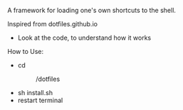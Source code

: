 A framework for loading one's own shortcuts to the shell.

Inspired from dotfiles.github.io

* Look at the code, to understand how it works

How to Use:
  * cd <dir>/dotfiles
  * sh install.sh
  * restart terminal
